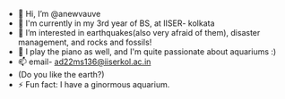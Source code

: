 - 👋 Hi, I’m @anewvauve
- 👀 I'm currently in my 3rd year of BS, at IISER- kolkata
- 🌱 I’m interested in earthquakes(also very afraid of them), disaster management, and rocks and fossils!
- 💞 I play the piano as well, and I'm quite passionate about aquariums :)
- 📫 email- ad22ms136@iiserkol.ac.in 
- (Do you like the earth?)
- ⚡ Fun fact: I have a ginormous aquarium.

<!---
anewvauve/anewvauve is a ✨ special ✨ repository because its `README.md` (this file) appears on your GitHub profile.
You can click the Preview link to take a look at your changes.
--->
